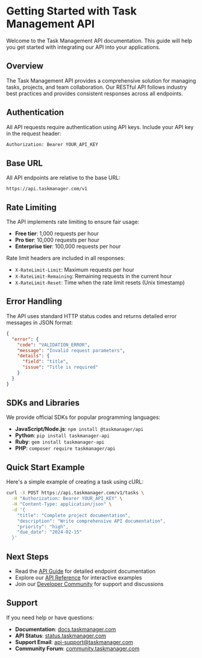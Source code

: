 # Getting Started with Task Management API

Welcome to the Task Management API documentation. This guide will help you get started with integrating our API into your applications.

## Overview

The Task Management API provides a comprehensive solution for managing tasks, projects, and team collaboration. Our RESTful API follows industry best practices and provides consistent responses across all endpoints.

## Authentication

All API requests require authentication using API keys. Include your API key in the request header:

```bash
Authorization: Bearer YOUR_API_KEY
```

## Base URL

All API endpoints are relative to the base URL:

```
https://api.taskmanager.com/v1
```

## Rate Limiting

The API implements rate limiting to ensure fair usage:

- **Free tier**: 1,000 requests per hour
- **Pro tier**: 10,000 requests per hour
- **Enterprise tier**: 100,000 requests per hour

Rate limit headers are included in all responses:

- `X-RateLimit-Limit`: Maximum requests per hour
- `X-RateLimit-Remaining`: Remaining requests in the current hour
- `X-RateLimit-Reset`: Time when the rate limit resets (Unix timestamp)

## Error Handling

The API uses standard HTTP status codes and returns detailed error messages in JSON format:

```json
{
  "error": {
    "code": "VALIDATION_ERROR",
    "message": "Invalid request parameters",
    "details": {
      "field": "title",
      "issue": "Title is required"
    }
  }
}
```

## SDKs and Libraries

We provide official SDKs for popular programming languages:

- **JavaScript/Node.js**: `npm install @taskmanager/api`
- **Python**: `pip install taskmanager-api`
- **Ruby**: `gem install taskmanager-api`
- **PHP**: `composer require taskmanager/api`

## Quick Start Example

Here's a simple example of creating a task using cURL:

```bash
curl -X POST https://api.taskmanager.com/v1/tasks \
  -H "Authorization: Bearer YOUR_API_KEY" \
  -H "Content-Type: application/json" \
  -d '{
    "title": "Complete project documentation",
    "description": "Write comprehensive API documentation",
    "priority": "high",
    "due_date": "2024-02-15"
  }'
```

## Next Steps

- Read the [API Guide](api-guide.md) for detailed endpoint documentation
- Explore our [API Reference](https://docs.taskmanager.com/api) for interactive examples
- Join our [Developer Community](https://community.taskmanager.com) for support and discussions

## Support

If you need help or have questions:

- **Documentation**: [docs.taskmanager.com](https://docs.taskmanager.com)
- **API Status**: [status.taskmanager.com](https://status.taskmanager.com)
- **Support Email**: api-support@taskmanager.com
- **Community Forum**: [community.taskmanager.com](https://community.taskmanager.com) 